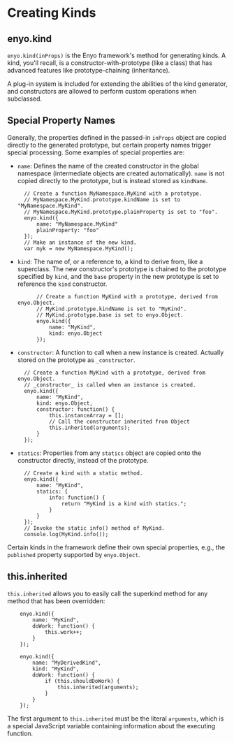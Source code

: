 # Creating Kinds

## enyo.kind

`enyo.kind(inProps)` is the Enyo framework's method for generating kinds.  A kind,
you'll recall, is a constructor-with-prototype (like a class) that has advanced
features like prototype-chaining (inheritance).

A plug-in system is included for extending the abilities of the kind generator,
and constructors are allowed to perform custom operations when subclassed.

## Special Property Names

Generally, the properties defined in the passed-in `inProps` object are copied
directly to the	generated prototype, but certain property names trigger special
processing.	Some examples of special properties are:

* `name`: Defines the name of the created constructor in
	the global namespace (intermediate objects are created automatically).
	`name` is not copied directly to the prototype,	but is instead stored as
	`kindName`.

		// Create a function MyNamespace.MyKind with a prototype.
		// MyNamespace.MyKind.prototype.kindName is set to "MyNamespace.MyKind".
		// MyNamespace.MyKind.prototype.plainProperty is set to "foo".
		enyo.kind({
			name: "MyNamespace.MyKind"
			plainProperty: "foo"
		});
		// Make an instance of the new kind.
		var myk = new MyNamespace.MyKind();

* `kind`: The name of, or a reference to, a kind to derive from, like a superclass.
	The new constructor's prototype is chained to the prototype specified by
	`kind`, and the `base` property in the new prototype is set	to reference the
	`kind` constructor.

			// Create a function MyKind with a prototype, derived from enyo.Object.
			// MyKind.prototype.kindName is set to "MyKind".
			// MyKind.prototype.base is set to enyo.Object.
			enyo.kind({
				name: "MyKind",
				kind: enyo.Object
			});

* `constructor`: A function to call when a new instance is created. Actually stored on the prototype as `_constructor`.

		// Create a function MyKind with a prototype, derived from enyo.Object.
		// _constructor_ is called when an instance is created. 
		enyo.kind({
			name: "MyKind",
			kind: enyo.Object,
			constructor: function() {
				this.instanceArray = [];
				// Call the constructor inherited from Object
				this.inherited(arguments);
			}
		});

* `statics`: Properties from any `statics` object are copied onto the	constructor directly, instead of the prototype.

		// Create a kind with a static method.
		enyo.kind({
			name: "MyKind",
			statics: {
				info: function() {
					return "MyKind is a kind with statics.";
				}
			}
		});
		// Invoke the static info() method of MyKind.
		console.log(MyKind.info());

Certain kinds in the framework define their own special properties, e.g., the `published` property supported by `enyo.Object`.

## this.inherited

`this.inherited` allows you to easily call the superkind method for any method that has been overridden:

		enyo.kind({
			name: "MyKind",
			doWork: function() {
				this.work++;
			}
		});

		enyo.kind({
			name: "MyDerivedKind",
			kind: "MyKind",
			doWork: function() {
				if (this.shouldDoWork) {
					this.inherited(arguments);
				}
			}
		});

The first argument to `this.inherited` must be the literal `arguments`, which is a special JavaScript variable containing information about the executing function.